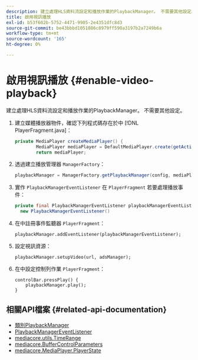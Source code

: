 ```yaml
---
description: 建立處理HLS資料流設定和播放作業的PlaybackManager。 不需要其他設定。
title: 啟用視訊播放
exl-id: b53f602b-5752-4471-9905-2e4351dfc8d3
source-git-commit: be43bbbd1051886c8979ff590a3197b2a7249b6a
workflow-type: tm+mt
source-wordcount: '165'
ht-degree: 0%

---
```


# 啟用視訊播放 {#enable-video-playback}

建立處理HLS資料流設定和播放作業的PlaybackManager。 不需要其他設定。

1. 建立媒體播放器物件，確認下列程式碼存在於中 [!DNL PlayerFragment.java]：

   ```java
   private MediaPlayer createMediaPlayer() { 
           MediaPlayer mediaPlayer = DefaultMediaPlayer.create(getActivity().getApplicationContext()); 
           return mediaPlayer;
   ```

   <!-- I've duplicated this information. It also exists in the PlayerFragment section, just before the Feature manager section. I figured that I should have it here as well, in case they jump directly to this section.-->

1. 透過建立播放管理器 `ManagerFactory`：

   ```java
   playbackManager = ManagerFactory.getPlaybackManager(config, mediaPlayer);
   ```

1. 實作 `PlaybackManagerEventListener` 在 `PlayerFragment` 若要處理播放事件：

   ```java
   private final PlaybackManagerEventListener playbackManagerEventListener =  
     new PlaybackManagerEventListener() 
   ```

1. 在中註冊事件監聽器 `PlayerFragment`：

   ```
   playbackManager.addEventListener(playbackManagerEventListener);
   ```

1. 設定視訊資源：

   ```
   playbackManager.setupVideo(url, adsManager); 
   ```

1. 在中設定控制列作業 `PlayerFragment`：

   ```
   controlBar.pressPlay() { 
       playbackManager.play();  
   }
   ```

## 相關API檔案 {#related-api-documentation}

* [類別PlaybackManager](https://help.adobe.com/en_US/primetime/api/reference_implementation/android/javadoc/com/adobe/primetime/reference/manager/PlaybackManager.html)
* [PlaybackManagerEventListener](https://help.adobe.com/en_US/primetime/api/reference_implementation/android/javadoc/com/adobe/primetime/reference/manager/PlaybackManager.PlaybackManagerEventListener.html)
* [mediacore.utils.TimeRange](https://help.adobe.com/en_US/primetime/api/psdk/javadoc/com/adobe/mediacore/utils/TimeRange.html)
* [mediacore.BufferControlParameters](https://help.adobe.com/en_US/primetime/api/psdk/javadoc/com/adobe/mediacore/BufferControlParameters.html)
* [mediacore.MediaPlayer.PlayerState](https://help.adobe.com/en_US/primetime/api/psdk/javadoc/com/adobe/mediacore/MediaPlayer.PlayerState.html)
